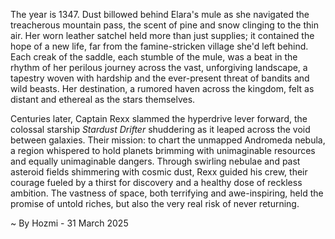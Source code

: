 
The year is 1347.  Dust billowed behind Elara's mule as she navigated the treacherous mountain pass, the scent of pine and snow clinging to the thin air.  Her worn leather satchel held more than just supplies; it contained the hope of a new life, far from the famine-stricken village she'd left behind. Each creak of the saddle, each stumble of the mule, was a beat in the rhythm of her perilous journey across the vast, unforgiving landscape, a tapestry woven with hardship and the ever-present threat of bandits and wild beasts.  Her destination, a rumored haven across the kingdom, felt as distant and ethereal as the stars themselves.

Centuries later, Captain Rexx slammed the hyperdrive lever forward, the colossal starship *Stardust Drifter* shuddering as it leaped across the void between galaxies.  Their mission: to chart the unmapped Andromeda nebula, a region whispered to hold planets brimming with unimaginable resources and equally unimaginable dangers.  Through swirling nebulae and past asteroid fields shimmering with cosmic dust, Rexx guided his crew, their courage fueled by a thirst for discovery and a healthy dose of reckless ambition.  The vastness of space, both terrifying and awe-inspiring, held the promise of untold riches, but also the very real risk of never returning.

~ By Hozmi - 31 March 2025
